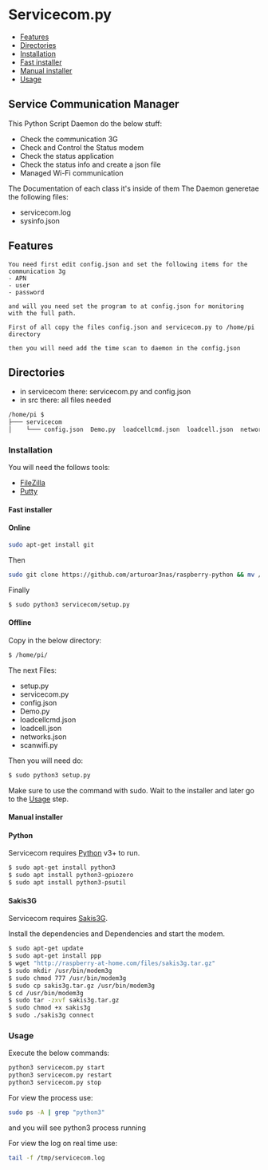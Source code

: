 # Servicecom.py

- [Features](#Usage)
- [Directories](#Usage)
- [Installation](#Usage)
- [Fast installer](#Usage)
- [Manual installer](#Usage)
- [Usage](#Usage)

## Service Communication Manager
  This Python Script Daemon do the below stuff:
  - Check the communication 3G
  - Check and Control the Status modem
  - Check the status application
  - Check the status info and create a json file
  - Managed Wi-Fi communication
  
  The Documentation of each class it's inside of them
  The Daemon generetae the following files:
  - servicecom.log
  - sysinfo.json

##  Features
    You need first edit config.json and set the following items for the communication 3g
    - APN
    - user
    - password

    and will you need set the program to at config.json for monitoring with the full path.

    First of all copy the files config.json and servicecom.py to /home/pi directory

    then you will need add the time scan to daemon in the config.json

## Directories

- in servicecom there:  servicecom.py and config.json
- in src there: all files needed

```sh
/home/pi $ 
├─── servicecom
│    └─── config.json  Demo.py  loadcellcmd.json  loadcell.json  networks.json  README.md  scanwifi.py  servicecom.py  setup.py                   simstatus.json  
```

### Installation

You will need the follows tools:

- [FileZilla](https://filezilla-project.org/)
- [Putty](https://putty.org/)

#### Fast installer
#### Online

```sh
sudo apt-get install git
```
Then
```sh
sudo git clone https://github.com/arturoar3nas/raspberry-python && mv /home/pi/raspberry-python /home/pi/servicecom
```
Finally 
```sh
$ sudo python3 servicecom/setup.py 
```

#### Offline
Copy in the below directory: 

```sh
$ /home/pi/
```
The next Files:

- setup.py
- servicecom.py
- config.json
- Demo.py
- loadcellcmd.json
- loadcell.json
- networks.json
- scanwifi.py  

Then you will need do:

```sh
$ sudo python3 setup.py 
```
Make sure to use the command with sudo. Wait to the installer
and later go to the [Usage](#Usage) step. 

#### Manual installer

#### Python

Servicecom requires [Python](https://www.python.org/) v3+ to run.
```sh
$ sudo apt-get install python3
$ sudo apt install python3-gpiozero
$ sudo apt install python3-psutil
```
#### Sakis3G

Servicecom requires [Sakis3G](http://raspberry-at-home.com/files/sakis3g.tar.gz).

Install the dependencies and Dependencies and start the modem.
```sh
$ sudo apt-get update
$ sudo apt-get install ppp
$ wget "http://raspberry-at-home.com/files/sakis3g.tar.gz"
$ sudo mkdir /usr/bin/modem3g
$ sudo chmod 777 /usr/bin/modem3g
$ sudo cp sakis3g.tar.gz /usr/bin/modem3g
$ cd /usr/bin/modem3g
$ sudo tar -zxvf sakis3g.tar.gz
$ sudo chmod +x sakis3g
$ sudo ./sakis3g connect
```

### Usage

Execute the below commands:

```sh
python3 servicecom.py start
python3 servicecom.py restart
python3 servicecom.py stop
```

For view the process use:
```sh
sudo ps -A | grep "python3"
```

and you will see python3 process running

For view the log on real time use:
```sh
tail -f /tmp/servicecom.log
```
